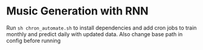 # Music Generation with RNN


Run `sh chron_automate.sh` to install dependencies and add cron jobs to train monthly and predict daily with updated data. Also change base path in config before running
